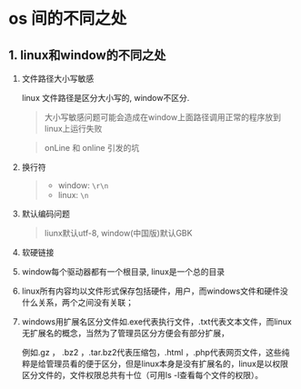 # os 间的不同之处

## 1. linux和window的不同之处

1. 文件路径大小写敏感

   linux 文件路径是区分大小写的, window不区分.
   
   > 大小写敏感问题可能会造成在window上面路径调用正常的程序放到linux上运行失败
   
   > onLine 和 online 引发的坑

2. 换行符
   
   > - window: `\r\n`
   > - linux: `\n`

3. 默认编码问题

   > liunx默认utf-8, window(中国版)默认GBK

4. 软硬链接

5. window每个驱动器都有一个根目录, linux是一个总的目录

6. linux所有内容均以文件形式保存包括硬件，用户，而windows文件和硬件没什么关系，两个之间没有关联；

7. windows用扩展名区分文件如.exe代表执行文件，.txt代表文本文件，而linux无扩展名的概念，当然为了管理员区分方便会有部分扩展，

   例如.gz ， .bz2 ，.tar.bz2代表压缩包，.html ，.php代表网页文件，这些纯粹是给管理员看的便于区分，但是linux本身是没有扩展名的，linux是以权限区分文件的，文件权限总共有十位（可用ls -l查看每个文件的权限）。
